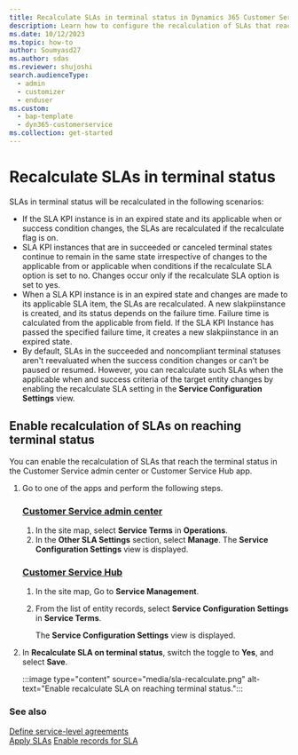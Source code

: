 ```yaml
---
title: Recalculate SLAs in terminal status in Dynamics 365 Customer Service
description: Learn how to configure the recalculation of SLAs that reach the terminal status in Dynamics 365 Customer Service.
ms.date: 10/12/2023
ms.topic: how-to
author: Soumyasd27
ms.author: sdas
ms.reviewer: shujoshi
search.audienceType: 
  - admin
  - customizer
  - enduser
ms.custom: 
  - bap-template
  - dyn365-customerservice
ms.collection: get-started
---
```


# Recalculate SLAs in terminal status

SLAs in terminal status will be recalculated in the following scenarios:

- If the SLA KPI instance is in an expired state and its applicable when or success condition changes, the SLAs are recalculated if the recalculate flag is on.
- SLA KPI instances that are in succeeded or canceled terminal states continue to remain in the same state irrespective of changes to the applicable from or applicable when conditions if the recalculate SLA option is set to no. Changes occur only if the recalculate SLA option is set to yes.
- When a SLA KPI instance is in an expired state and changes are made to its applicable SLA item, the SLAs are recalculated. A new slakpiinstance is created, and its status depends on the failure time. Failure time is calculated from the applicable from field. If the SLA KPI Instance has passed the specified failure time, it creates a new slakpiinstance in an expired state.
- By default, SLAs in the succeeded and noncompliant terminal statuses aren't reevaluated when the success condition changes or can't be paused or resumed. However, you can recalculate such SLAs when the applicable when and success criteria of the target entity changes by enabling the recalculate SLA setting in the **Service Configuration Settings** view.

## Enable recalculation of SLAs on reaching terminal status

You can enable the recalculation of SLAs that reach the terminal status in the Customer Service admin center or Customer Service Hub app.

1. Go to one of the apps and perform the following steps.

   ### [Customer Service admin center](#tab/customerserviceadmincenter)

    1. In the site map, select **Service Terms** in **Operations**.
    1. In the **Other SLA Settings** section, select **Manage**.
        The **Service Configuration Settings** view is displayed.

   ### [Customer Service Hub](#tab/customerservicehub)

    1. In the site map, Go to **Service Management**.
    1. From the list of entity records, select **Service Configuration Settings** in **Service Terms**.

        The **Service Configuration Settings** view is displayed.

2. In **Recalculate SLA on terminal status**, switch the toggle to **Yes**, and select **Save**.

    :::image type="content" source="media/sla-recalculate.png" alt-text="Enable recalculate SLA on reaching terminal status.":::



### See also

[Define service-level agreements](define-service-level-agreements.md)  
[Apply SLAs](apply-slas.md#apply-slas) 
[Enable records for SLA](enable-entities-service-level-agreements.md)  
